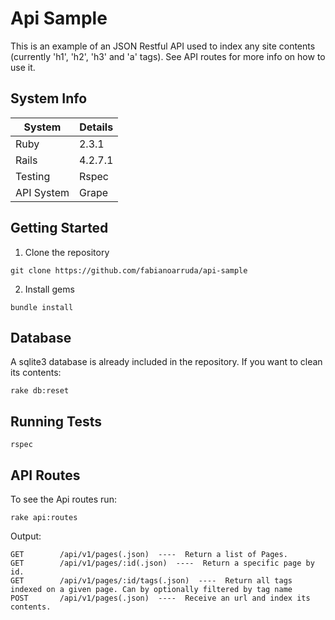 # Api Sample

This is an example of an JSON Restful API used to index any site contents (currently 'h1', 'h2', 'h3' and 'a' tags). See API routes for more info on how to use it.

## System Info

| System | Details  |
|---|---|
| Ruby  | 2.3.1  |
| Rails  |  4.2.7.1 |
| Testing | Rspec  |
| API System | Grape |


## Getting Started

1. Clone the repository

`git clone https://github.com/fabianoarruda/api-sample`    

2. Install gems

`bundle install`

## Database

A sqlite3 database is already included in the repository. If you want to clean its contents:

`rake db:reset`

## Running Tests

`rspec`

## API Routes

To see the Api routes run:

`rake api:routes`

Output:

    GET        /api/v1/pages(.json)  ----  Return a list of Pages.
    GET        /api/v1/pages/:id(.json)  ----  Return a specific page by id.
    GET        /api/v1/pages/:id/tags(.json)  ----  Return all tags indexed on a given page. Can by optionally filtered by tag name
    POST       /api/v1/pages(.json)  ----  Receive an url and index its contents.
    
    